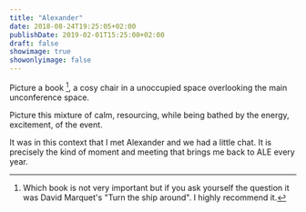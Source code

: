 ```yaml
---
title: "Alexander"
date: 2018-08-24T19:25:05+02:00
publishDate: 2019-02-01T15:25:00+02:00
draft: false
showimage: true
showonlyimage: false
---
```

Picture a book [^1], a cosy chair in a unoccupied space overlooking the main unconference space.
<!--more-->

Picture this mixture of calm, resourcing, while being bathed by the energy, excitement, of the event.

It was in this context that I met Alexander and we had a little chat. It is precisely the kind of moment and meeting that brings me back to ALE every year.

[^1]: Which book is not very important but if you ask yourself the question it was David Marquet's "Turn the ship around". I highly recommend it.
